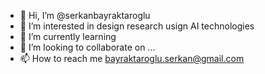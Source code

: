 - 👋 Hi, I’m @serkanbayraktaroglu
- 👀 I’m interested in design research usign AI technologies
- 🌱 I’m currently learning 
- 💞️ I’m looking to collaborate on ...
- 📫 How to reach me bayraktaroglu.serkan@gmail.com

<!---
serkanbayraktaroglu/serkanbayraktaroglu is a ✨ special ✨ repository because its `README.md` (this file) appears on your GitHub profile.
You can click the Preview link to take a look at your changes.
--->
